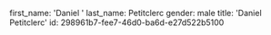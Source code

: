 first_name: 'Daniel '
last_name: Petitclerc
gender: male
title: 'Daniel Petitclerc'
id: 298961b7-fee7-46d0-ba6d-e27d522b5100
